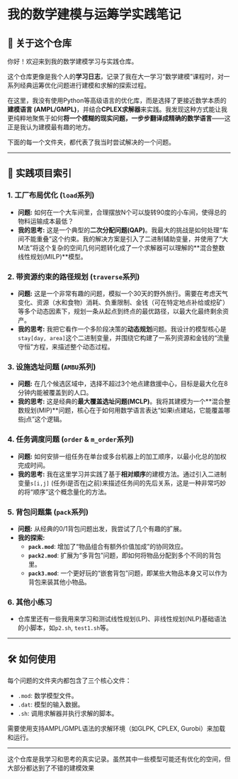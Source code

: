 # 我的数学建模与运筹学实践笔记

## 👋 关于这个仓库

你好！欢迎来到我的数学建模学习与实践仓库。

这个仓库更像是我个人的**学习日志**，记录了我在大一学习“数学建模”课程时，对一系列经典运筹优化问题进行建模和求解的探索过程。

在这里，我没有使用Python等高级语言的优化库，而是选择了更接近数学本质的**建模语言 (AMPL/GMPL)**，并结合**CPLEX求解器**来实践。我发现这种方式能让我更纯粹地聚焦于如何**将一个模糊的现实问题，一步步翻译成精确的数学语言**——这正是我认为建模最有趣的地方。

下面的每一个文件夹，都代表了我当时尝试解决的一个问题。

---

## 📒 实践项目索引

### 1. 工厂布局优化 (`load`系列)
*   **问题:** 如何在一个大车间里，合理摆放N个可以旋转90度的小车间，使得总的物料运输成本最低？
*   **我的思考:** 这是一个典型的**二次分配问题(QAP)**。我最大的挑战是如何处理“车间不能重叠”这个约束。我的解决方案是引入了二进制辅助变量，并使用了“大M法”将这个复杂的空间几何问题转化成了一个求解器可以理解的**混合整数线性规划(MILP)**模型。

### 2. 带资源约束的路径规划 (`traverse`系列)
*   **问题:** 这是一个非常有趣的问题，模拟一个30天的野外旅行。需要在考虑天气变化、资源（水和食物）消耗、负重限制、金钱（可在特定地点补给或挖矿）等多个动态因素下，规划一条从起点到终点的最优路径，以最大化最终剩余资产。
*   **我的思考:** 我把它看作一个多阶段决策的**动态规划**问题。我设计的模型核心是`stay[day, area]`这个二进制变量，并围绕它构建了一系列资源和金钱的“流量守恒”方程，来描述整个动态过程。

### 3. 设施选址问题 (`AMBU`系列)
*   **问题:** 在几个候选区域中，选择不超过3个地点建救援中心，目标是最大化在8分钟内能被覆盖到的人口。
*   **我的思考:** 这是经典的**最大覆盖选址问题(MCLP)**。我将其建模为一个**混合整数规划(MIP)**问题，核心在于如何用数学语言表达“如果i点建站，它能覆盖哪些j点”这个逻辑。

### 4. 任务调度问题 (`order` & `m_order`系列)
*   **问题:** 如何安排一组任务在单台或多台机器上的加工顺序，以最小化总的加权完成时间。
*   **我的思考:** 我在这里学习并实践了基于**相对顺序**的建模方法。通过引入二进制变量`s[i,j]` (任务i是否在j之前)来描述任务间的先后关系，这是一种非常巧妙的将“顺序”这个概念量化的方法。

### 5. 背包问题集 (`pack`系列)
*   **问题:** 从经典的0/1背包问题出发，我尝试了几个有趣的扩展。
*   **我的探索:**
    *   **`pack.mod`**: 增加了“物品组合有额外价值加成”的协同效应。
    *   **`pack2.mod`**: 扩展为“多背包”问题，即如何将物品分配到多个不同的背包里。
    *   **`pack3.mod`**: 一个更好玩的“嵌套背包”问题，即某些大物品本身又可以作为背包来装其他小物品。

### 6. 其他小练习
*   仓库里还有一些我用来学习和测试线性规划(LP)、非线性规划(NLP)基础语法的小脚本，如`p2.sh`, `test1.sh`等。

---

## 🛠️ 如何使用

每个问题的文件夹内都包含了三个核心文件：
*   `.mod`: 数学模型文件。
*   `.dat`: 模型的输入数据。
*   `.sh`: 调用求解器并执行求解的脚本。

需要使用支持AMPL/GMPL语法的求解环境（如GLPK, CPLEX, Gurobi）来加载和运行。

---

这个仓库是我学习和思考的真实记录。虽然其中一些模型可能还有优化的空间，但大部分都达到了不错的建模效果